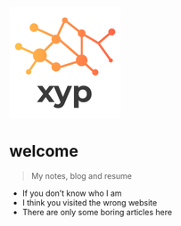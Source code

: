 ![logo](pic/logo200.png)

# welcome

> My notes, blog and resume

- If you don’t know who I am
- I think you visited the wrong website
- There are only some boring articles here

